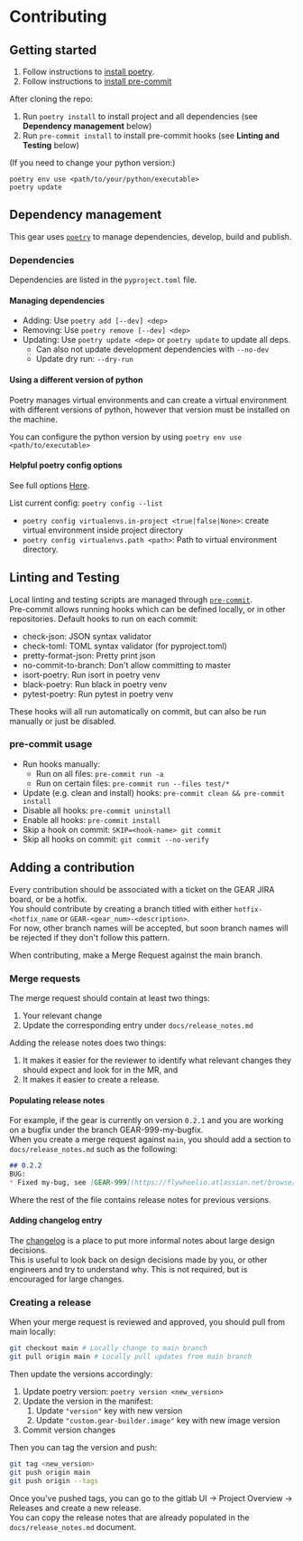 # Contributing

## Getting started

1. Follow instructions to [install poetry](https://python-poetry.org/docs/#installation).
2. Follow instructions to [install pre-commit](https://pre-commit.com/#install)

After cloning the repo:

1. Run `poetry install` to install project and all dependencies
(see __Dependency management__ below)
2. Run `pre-commit install` to install pre-commit hooks
(see __Linting and Testing__ below)

(If you need to change your python version:)

```shell
poetry env use <path/to/your/python/executable>
poetry update
```

## Dependency management

This gear uses [`poetry`](https://python-poetry.org/) to manage dependencies,
develop, build and publish.

### Dependencies

Dependencies are listed in the `pyproject.toml` file.

#### Managing dependencies

* Adding: Use `poetry add [--dev] <dep>`
* Removing: Use `poetry remove [--dev] <dep>`
* Updating: Use `poetry update <dep>` or `poetry update` to update all deps.
  * Can also not update development dependencies with `--no-dev`
  * Update dry run: `--dry-run`

#### Using a different version of python

Poetry manages virtual environments and can create a virtual environment
with different versions of python,
however that version must be installed on the machine.  

You can configure the python version
by using `poetry env use <path/to/executable>`

#### Helpful poetry config options

See full options [Here](https://python-poetry.org/docs/configuration/#available-settings).

List current config: `poetry config --list`

* `poetry config virtualenvs.in-project <true|false|None>`:
create virtual environment inside project directory
* `poetry config virtualenvs.path <path>`: Path to virtual environment directory.

## Linting and Testing

Local linting and testing scripts
are managed through [`pre-commit`](https://pre-commit.com/).  
Pre-commit allows running hooks which can be defined locally, or in other
repositories. Default hooks to run on each commit:

* check-json: JSON syntax validator
* check-toml: TOML syntax validator (for pyproject.toml)
* pretty-format-json: Pretty print json
* no-commit-to-branch: Don't allow committing to master
* isort-poetry: Run isort in poetry venv
* black-poetry: Run black in poetry venv
* pytest-poetry: Run pytest in poetry venv

These hooks will all run automatically on commit, but can also be run manually
or just be disabled.

### pre-commit usage

* Run hooks manually:
  * Run on all files: `pre-commit run -a`
  * Run on certain files: `pre-commit run --files test/*`
* Update (e.g. clean and install) hooks: `pre-commit clean && pre-commit install`
* Disable all hooks: `pre-commit uninstall`
* Enable all hooks: `pre-commit install`
* Skip a hook on commit: `SKIP=<hook-name> git commit`
* Skip all hooks on commit: `git commit --no-verify`

## Adding a contribution

Every contribution should be
associated with a ticket on the GEAR JIRA board, or be a hotfix.  
You should contribute by creating
a branch titled with either `hotfix-<hotfix_name` or `GEAR-<gear_num>-<description>`.  
For now, other branch names will be accepted,
but soon branch names will be rejected
if they don't follow this pattern.

When contributing, make a Merge Request against the main branch.

### Merge requests

The merge request should contain at least two things:

1. Your relevant change
2. Update the corresponding entry under `docs/release_notes.md`

Adding the release notes does two things:

1. It makes it easier for the
reviewer to identify what relevant changes
they should expect and look for in the MR, and
2. It makes it easier to create a release.

#### Populating release notes

For example, if the gear is currently on version `0.2.1`
and you are working on a bugfix under the branch GEAR-999-my-bugfix.  
When you create a merge request against `main`,
you should add a section to `docs/release_notes.md` such as the following:

```markdown
## 0.2.2
BUG:
* Fixed my-bug, see [GEAR-999](https://flywheelio.atlassian.net/browse/GEAR-999)

```

Where the rest of the file contains release notes for previous versions.

#### Adding changelog entry

The [changelog](./docs/changelog.md) is a place to put more
informal notes about large design decisions.  
This is useful to look back on design decisions made by you,
or other engineers and try to understand why.
This is not required, but is encouraged for large changes.

### Creating a release

When your merge request is reviewed and approved, you should pull from main locally:

```bash
git checkout main # Locally change to main branch
git pull origin main # Locally pull updates from main branch
```

Then update the versions accordingly:

1. Update poetry version: `poetry version <new_version>`
2. Update the version in the manifest:
    1. Update `"version"` key with new version
    2. Update `"custom.gear-builder.image"` key with new image version
3. Commit version changes

Then you can tag the version and push:

```bash
git tag <new_version>
git push origin main
git push origin --tags
```

Once you've pushed tags,
you can go to the gitlab UI -> Project Overview -> Releases and
create a new release.  
You can copy the release notes that are
already populated in the `docs/release_notes.md` document.
